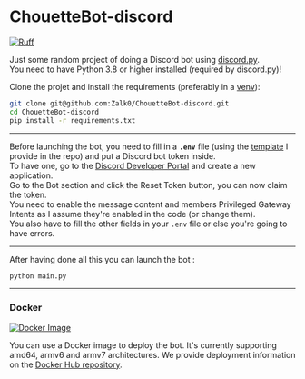 # ChouetteBot-discord

[![Ruff](https://github.com/Zalk0/ChouetteBot-discord/actions/workflows/ruff.yaml/badge.svg?branch=main)](https://github.com/Zalk0/ChouetteBot-discord/actions/workflows/ruff.yaml)

Just some random project of doing a Discord bot using
[discord.py](https://github.com/Rapptz/discord.py).  
You need to have Python 3.8 or higher installed (required by discord.py)!

Clone the projet and install the requirements (preferably in a
[venv](https://packaging.python.org/en/latest/guides/installing-using-pip-and-virtual-environments)):

```bash
git clone git@github.com:Zalk0/ChouetteBot-discord.git
cd ChouetteBot-discord
pip install -r requirements.txt
```

---
Before launching the bot, you need to fill in a **`.env`** file (using the
[template](https://github.com/Zalk0/ChouetteBot-discord/blob/main/.env.example)
I provide in the repo) and put a Discord bot token inside.  
To have one, go to the
[Discord Developer Portal](https://discord.com/developers) and create a new
application.  
Go to the Bot section and click the Reset Token button, you can now claim the
token.  
You need to enable the message content and members Privileged Gateway Intents as I assume
they're enabled in the code (or change them).  
You also have to fill the other fields in your `.env` file or else you're going to have errors.

---
After having done all this you can launch the bot :

```bash
python main.py
```

---

### Docker

[![Docker Image](https://github.com/Zalk0/ChouetteBot-discord/actions/workflows/docker-image.yaml/badge.svg?branch=main)](https://github.com/Zalk0/ChouetteBot-discord/actions/workflows/docker-image.yaml)

You can use a Docker image to deploy the bot. It's currently supporting amd64, armv6 and armv7
architectures. We provide deployment information on the [Docker Hub repository](https://hub.docker.com/r/gylfirst/chouettebot).
